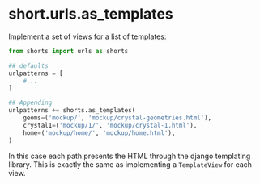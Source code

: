 # short.urls.as_templates

Implement a set of views for a list of templates:

```py
from shorts import urls as shorts

## defaults
urlpatterns = [
    #...
]

## Appending
urlpatterns += shorts.as_templates(
    geoms=('mockup/', 'mockup/crystal-geometries.html'),
    crystal1=('mockup/1/', 'mockup/crystal-1.html'),
    home=('mockup/home/', 'mockup/home.html'),
)
```

In this case each path presents the HTML through the django templating library. This is exactly the same as implementing a `TemplateView` for each view.


